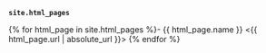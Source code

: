 ---
---
**`site.html_pages`**

{% for html_page in site.html_pages %}- {{ html_page.name }} <{{ html_page.url | absolute_url }}>
{% endfor %}